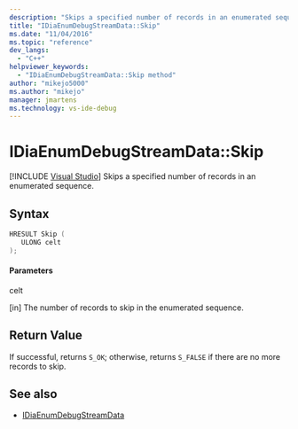 ```yaml
---
description: "Skips a specified number of records in an enumerated sequence."
title: "IDiaEnumDebugStreamData::Skip"
ms.date: "11/04/2016"
ms.topic: "reference"
dev_langs:
  - "C++"
helpviewer_keywords:
  - "IDiaEnumDebugStreamData::Skip method"
author: "mikejo5000"
ms.author: "mikejo"
manager: jmartens
ms.technology: vs-ide-debug
---
```

# IDiaEnumDebugStreamData::Skip

 [!INCLUDE [Visual Studio](~/includes/applies-to-version/vs-windows-only.md)]
Skips a specified number of records in an enumerated sequence.

## Syntax

```C++
HRESULT Skip ( 
   ULONG celt
);
```

#### Parameters
 celt

[in] The number of records to skip in the enumerated sequence.

## Return Value
 If successful, returns `S_OK`; otherwise, returns `S_FALSE` if there are no more records to skip.

## See also
- [IDiaEnumDebugStreamData](../../debugger/debug-interface-access/idiaenumdebugstreamdata.md)

